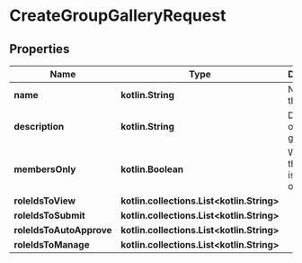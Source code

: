 
# CreateGroupGalleryRequest

## Properties
Name | Type | Description | Notes
------------ | ------------- | ------------- | -------------
**name** | **kotlin.String** | Name of the gallery. | 
**description** | **kotlin.String** | Description of the gallery. |  [optional]
**membersOnly** | **kotlin.Boolean** | Whether the gallery is members only. |  [optional]
**roleIdsToView** | **kotlin.collections.List&lt;kotlin.String&gt;** |  |  [optional]
**roleIdsToSubmit** | **kotlin.collections.List&lt;kotlin.String&gt;** |  |  [optional]
**roleIdsToAutoApprove** | **kotlin.collections.List&lt;kotlin.String&gt;** |  |  [optional]
**roleIdsToManage** | **kotlin.collections.List&lt;kotlin.String&gt;** |  |  [optional]



